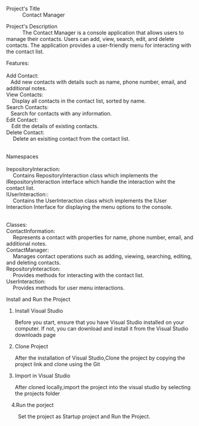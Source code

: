 Project's Title<br>
   &nbsp;&nbsp; &nbsp; &nbsp; &nbsp; &nbsp;   Contact Manager 

Project's Description<br>
    &nbsp;&nbsp; &nbsp; &nbsp; &nbsp; &nbsp;  The Contact Manager is a console application that allows users to manage their contacts. Users can add, view, search, edit, and delete contacts. The application provides a user-friendly menu for interacting with the contact list.

Features:<br><br>
Add Contact:<br>
     &nbsp;&nbsp;&nbsp;Add new contacts with details such as name, phone number, email, and additional notes.&ensp;&emsp;<br>
View Contacts:<br>
     &nbsp;&nbsp;&nbsp; Display all contacts in the contact list, sorted by name.<br>
Search Contacts:<br>
      &nbsp;&nbsp;&nbsp;Search for contacts with any information.<br>
Edit Contact: <br>
     &emsp;Edit the details of existing contacts.<br>
Delete Contact:<br>
   &emsp; Delete an exisiting contact from the contact list.<br><br>

Namespaces<br><br>
IrepositoryInteraction:<br>&emsp; Contains RepositoryInteraction class which implements the IRepositoryInteraction interface which handle the interaction wiht the contact list.<br>
IUserInteraction::<br>&emsp; Contains the UserInteraction  class which implements the IUser Interaction Interface for displaying the menu options to the console.<br><br>

Classes:<br>
ContactInformation:<br>&emsp; Represents a contact with properties for name, phone number, email, and additional notes.<br>
ContactManager:<br>&emsp; Manages contact operations such as adding, viewing, searching, editing, and deleting contacts.<br>
RepositoryInteraction:<br>&emsp; Provides methods for interacting with the contact list.<br>
UserInteraction:<br>&emsp; Provides methods for user menu interactions.<br>

 Install and Run the Project

 1. Install Visual Studio

       Before you start, ensure that you have Visual Studio installed on your computer. If not, you can download and install it from the Visual Studio downloads page

2. Clone Project

      After the installation of Visual Studio,Clone the project by copying the project link and clone using the Git 
 
3. Import in Visual Studio
        
      After cloned locally,import the project into the visual studio by selecting the projects folder

&emsp;4.Run the porject
         
 &emsp;&emsp;  Set the project as Startup project and Run the Project.


    
